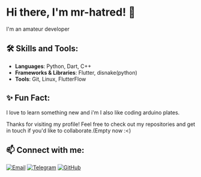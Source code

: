 # Hi there, I'm mr-hatred! 👋

I'm an amateur developer

## 🛠️ Skills and Tools:
- **Languages**: Python, Dart, C++
- **Frameworks & Libraries**: Flutter, disnake(python)
- **Tools**: Git, Linux, FlutterFlow

## ✨ Fun Fact:
I love to learn something new and i'm I also like coding arduino plates.

Thanks for visiting my profile! Feel free to check out my repositories and get in touch if you'd like to collaborate.(Empty now :<)

## 📫 Connect with me:

[![Email](https://img.shields.io/badge/Email-D14836?style=for-the-badge&logo=gmail&logoColor=white)](mailto:groggydxd@proton.me)
[![Telegram](https://img.shields.io/badge/Telegram-2CA5E0?style=for-the-badge&logo=telegram&logoColor=white)](https://t.me/fuckhatred)
[![GitHub](https://img.shields.io/badge/GitHub-181717?style=for-the-badge&logo=github&logoColor=white)](https://github.com/mr-hatred)


